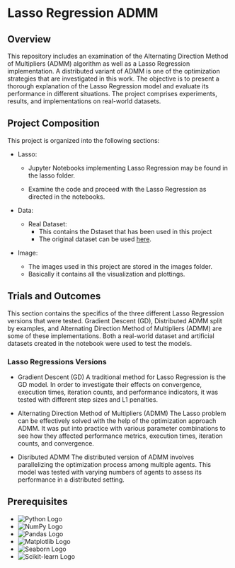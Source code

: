 #  Lasso Regression ADMM 
## Overview
This repository includes an examination of the Alternating Direction Method of Multipliers (ADMM) algorithm as well as a Lasso Regression implementation. A distributed variant of ADMM is one of the optimization strategies that are investigated in this work. The objective is to present a thorough explanation of the Lasso Regression model and evaluate its performance in different situations. The project comprises experiments, results, and implementations on real-world datasets.

## Project Composition
This project is organized into the following sections:

- Lasso:

    - Jupyter Notebooks implementing Lasso Regression may be found in the lasso folder.

    - Examine the code and proceed with the Lasso Regression as  directed in the notebooks.

- Data: 
    - Real Dataset:
        - This contains the Dstaset that has been used in this project
        - The original dataset can be used [here](https://archive.ics.uci.edu/dataset/165/concrete+compressive+strength).

- Image:
    - The images used in this project are stored in the images folder.
    - Basically it contains all the visualization and plottings. 

## Trials and Outcomes

This section contains the specifics of the three different Lasso Regression versions that were tested. Gradient Descent (GD), Distributed ADMM split by examples, and Alternating Direction Method of Multipliers (ADMM) are some of these implementations. Both a real-world dataset and artificial datasets created in the notebook were used to test the models.

### Lasso Regressions Versions

- Gradient Descent (GD)
A traditional method for Lasso Regression is the GD model. In order to investigate their effects on convergence, execution times, iteration counts, and performance indicators, it was tested with different step sizes and L1 penalties.

- Alternating Direction Method of Multipliers (ADMM) 
The Lasso problem can be effectively solved with the help of the optimization approach ADMM. It was put into practice with various parameter combinations to see how they affected performance metrics, execution times, iteration counts, and convergence.

- Disributed ADMM 
The distributed version of ADMM involves parallelizing the optimization process among multiple agents. This model was tested with varying numbers of agents to assess its performance in a distributed setting.

## Prerequisites

- ![Python Logo](https://www.python.org/static/community_logos/python-logo.png)
- ![NumPy Logo](https://numpy.org/images/logo.svg)
- ![Pandas Logo](https://pandas.pydata.org/static/img/pandas_white.svg)
- ![Matplotlib Logo](https://matplotlib.org/_static/images/logo2.svg)
- ![Seaborn Logo](https://seaborn.pydata.org/_static/logo-wide-lightbg.svg)
- ![Scikit-learn Logo](https://scikit-learn.org/stable/_static/scikit-learn-logo-small.png)


